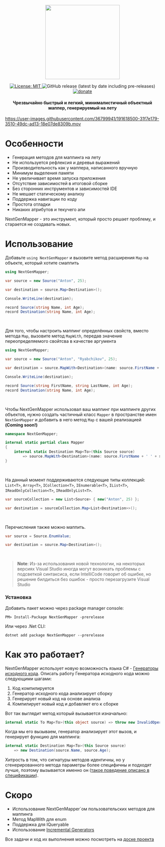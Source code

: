 <p align="center">
    <img src="https://user-images.githubusercontent.com/36799941/191375272-27b0034d-0418-44a6-95c6-802b863de2b3.svg" width="242" height="242">
</p>
<p align="center">
    <a href="https://opensource.org/licenses/MIT">
        <img src="https://img.shields.io/badge/License-MIT-yellow.svg" alt="License: MIT">
    </a>
    <img alt="GitHub release (latest by date including pre-releases)" src="https://img.shields.io/github/v/release/DedAnton/NextGenMapper?include_prereleases">
    <a href="https://vk.com/away.php?utf=1&to=https%3A%2F%2Fwww.tinkoff.ru%2Fcf%2F3ySZ9DEsxfL">
        <img src="https://img.shields.io/badge/%24-donate-9cf" alt="donate">
    </a>
    <h4 align="center">Чрезвычайно быстрый и легкий, минималистичный объектный маппер, генерируемый на лету</h4>
</p>

https://user-images.githubusercontent.com/36799941/191618500-31f7e179-3510-49dc-ad13-18e07de8309b.mov

# Особенности
 - Генерация методов для маппинга на лету
 - Не используется рефлексия и деревья выражений
 - Производительность как у маппера, написанного вручную
 - Минимум выделения памяти
 - Не увеличивает время запуска приложения
 - Отсутствие зависимостей в итоговой сборке
 - Без сторонних инструментов и зависимостей IDE
 - Не мешает статическому анализу
 - Поддержка навигации по коду
 - Простота отладки
 - Никаких атрибутов и текучего апи

NextGenMapper - это инструмент, который просто решает проблему, и старается не создавать новых. 

# Использование

Добавьте `using NextGenMapper` и вызовите метод расширения `Map` на объекте, который хотите смаппить
```c#
using NextGenMapper;

var source = new Source("Anton", 25);

var destination = source.Map<Destination>();

Console.WriteLine(destination);

record Source(string Name, int Age);
record Destination(string Name, int Age);
```
<br>

Для того, чтобы настроить маппинг определённых свойств, вместо метода `Map`, вызовите метод `MapWith`, передав значение переопределяемого свойтсва в качестве аргумента
```c#
using NextGenMapper;

var source = new Source("Anton", "Ryabchikov", 25);

var destination = source.MapWith<Destination>(name: source.FirstName + ' ' + source.LastName);

Console.WriteLine(destination);

record Source(string FirstName, string LastName, int Age);
record Destination(string Name, int Age);
```
<br>

Чтобы NextGenMapper использовал ваш маппинг при маппинге других объектов, нужно создать частичный класс `Mapper` в пространстве имен `NextGenMapper` и добавить в него метод `Map` с вашей реализацией **(Coming soon!)**
```c#
namespace NextGenMapper;

internal static partial class Mapper
{
    internal static Destination Map<To>(this Source source) 
        => source.MapWith<Destination>(name: source.FirstName + ' ' + source.LastName);
}
```
<br>

На данный момент поддерживаются следующие типы коллекций: `List<T>`, `Array<T>`, `ICollection<T>`, `IEnumerable<T>`, `IList<T>`, `IReadOnlyCollection<T>`, `IReadOnlyList<T>`.
```c#
var sourceCollection = new List<Source> { new("Anton", 25) };

var destination = sourceCollection.Map<List<Destination>>();
```
<br>

Перечисления также можно маппить.
```c#
var source = Source.EnumValue;

var destination = source.Map<Destination>();
```
<br>

> **Note**: 
> Из-за использования новой технологии, на некоторых версиях Visual Studio иногда могут возникать проблемы с подсветкой синтаксиса, если IntelliCode говорит об ошибке, но решение билдиться без ошибок - просто перезагрузите Visual Studio 

### Установка

Добавить пакет можно через package manager console:
```
PM> Install-Package NextGenMapper -prerelease
```
Или через .Net CLI:
```
dotnet add package NextGenMapper --prerelease
```

# Как это работает?
NextGenMapper использует новую возможность языка C# - [Генераторы исходного кода](https://devblogs.microsoft.com/dotnet/introducing-c-source-generators/). Описать работу Генератора исходного кода можно следующими шагами:
 1. Код компилируется
 2. Генератор исходного кода анализирует сборку
 3. Генерирует новый код на основе анализа
 4. Компилирует новый код и добавляет его к сборке

Вот так выглядит метод который вызывается изначально:
```C#
internal static To Map<To>(this object source) => throw new InvalidOperationException($""Error when mapping {source.GetType()} to {typeof(To)}, mapping function was not found. Create custom mapping function."");
```
Когда мы его вызываем, генератор анализирует этот вызов, и генерирует функцию для маппинга:
```C#
internal static Destination Map<To>(this Source source) 
    => new Destination(source.Name, source.Age);
```
Хитрость в том, что сигнатуры методов идентичны, но у сгенерированного метода параметры более специфичны и подходят лучше, поэтому вызывается именно он ([такое поведение описано в спецификации](https://github.com/dotnet/csharplang/blob/a4c9db9a69ae0d1334ed5675e8faca3b7574c0a1/spec/expressions.md#better-function-member)).

# Скоро
 - Использование NextGenMapper\`ом пользовательских методов для маппинга
 - Метод MapWith для enum
 - Поддержка для IQueryable 
 - Использование [Incremental Generators](https://github.com/dotnet/roslyn/blob/main/docs/features/incremental-generators.md)

Все задачи и ход их выполнения можно посмотреть на [доске проекта](https://github.com/users/DedAnton/projects/3)
